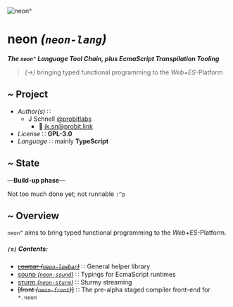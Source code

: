 ![neon^](https://placehold.it/120/c2ff23/ff23c2?text=neon^)

neon *(`neon-lang`)*
===
***The `neon^` Language Tool Chain, plus *EcmaScript* Transpilation Tooling***

>   *(→)* bringing typed functional programming to the *Web+ES*-Platform


## ~ Project

+   *Author(s)* ∷
    -   J Schnell [@probitlabs](https://github.com/probitlabs)
        *   :e-mail: <jk.sn@probit.link>
+   *License*
    ∷ **GPL-3.0**
+   *Language*
    ∷ mainly **TypeScript**


## ~ State

—**Build-up phase**—

Not too much done yet; not runnable `:^p`


## ~ Overview

`neon^` aims to bring typed functional programming to the *Web+ES*-Platform.

##### *`(≡)`* Contents:

+   ~~[ʟowʙar  *(`neon-lowbar`)*](@lowbar/index.md)~~
    ∷ General helper library
+   [sounᴅ *(`neon-sound`)*](@sound/index.md)
    ∷ Typings for EcmaScript runtimes
+   [sᴛurm *(`neon-sturm`)*](@sturm/index.md)
    ∷ Sturmy streaming
+   ~~[front *(`neon-front`)*]~~
    ∷ The pre-alpha staged compiler front-end for `*.neon`
